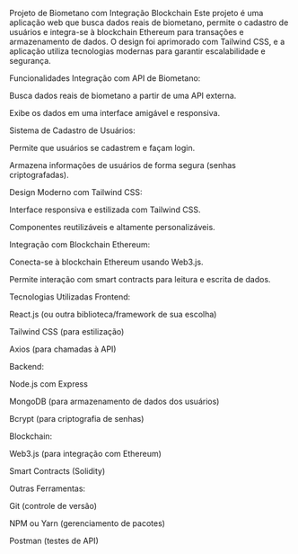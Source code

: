 Projeto de Biometano com Integração Blockchain
Este projeto é uma aplicação web que busca dados reais de biometano, permite o cadastro de usuários e integra-se à blockchain Ethereum para transações e armazenamento de dados. O design foi aprimorado com Tailwind CSS, e a aplicação utiliza tecnologias modernas para garantir escalabilidade e segurança.

Funcionalidades
Integração com API de Biometano:

Busca dados reais de biometano a partir de uma API externa.

Exibe os dados em uma interface amigável e responsiva.

Sistema de Cadastro de Usuários:

Permite que usuários se cadastrem e façam login.

Armazena informações de usuários de forma segura (senhas criptografadas).

Design Moderno com Tailwind CSS:

Interface responsiva e estilizada com Tailwind CSS.

Componentes reutilizáveis e altamente personalizáveis.

Integração com Blockchain Ethereum:

Conecta-se à blockchain Ethereum usando Web3.js.

Permite interação com smart contracts para leitura e escrita de dados.

Tecnologias Utilizadas
Frontend:

React.js (ou outra biblioteca/framework de sua escolha)

Tailwind CSS (para estilização)

Axios (para chamadas à API)

Backend:

Node.js com Express

MongoDB (para armazenamento de dados dos usuários)

Bcrypt (para criptografia de senhas)

Blockchain:

Web3.js (para integração com Ethereum)

Smart Contracts (Solidity)

Outras Ferramentas:

Git (controle de versão)

NPM ou Yarn (gerenciamento de pacotes)

Postman (testes de API)
